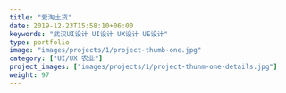 ```yaml
---
title: "爱淘土货"
date: 2019-12-23T15:58:10+06:00
keywords: "武汉UI设计 UI设计 UX设计 UE设计"
type: portfolio
image: "images/projects/1/project-thumb-one.jpg"
category: ["UI/UX 农业"]
project_images: ["images/projects/1/project-thunm-one-details.jpg"]
weight: 97
---
```

